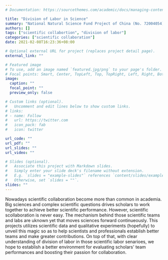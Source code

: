```yaml
---
# Documentation: https://sourcethemes.com/academic/docs/managing-content/

title: "Division of Labor in Science"
summary: "National Natural Science Fund Project of China (No. 72004054)2021.01-2023.12"
authors: []
tags: ["scientific collabortion", "division of labor"]
categories: ["scientific collaboration"]
date: 2021-02-08T16:23:36+08:00

# Optional external URL for project (replaces project detail page).
external_link: ""

# Featured image
# To use, add an image named `featured.jpg/png` to your page's folder.
# Focal points: Smart, Center, TopLeft, Top, TopRight, Left, Right, BottomLeft, Bottom, BottomRight.
image:
  caption: ""
  focal_point: ""
  preview_only: false

# Custom links (optional).
#   Uncomment and edit lines below to show custom links.
# links:
# - name: Follow
#   url: https://twitter.com
#   icon_pack: fab
#   icon: twitter

url_code: ""
url_pdf: ""
url_slides: ""
url_video: ""

# Slides (optional).
#   Associate this project with Markdown slides.
#   Simply enter your slide deck's filename without extension.
#   E.g. `slides = "example-slides"` references `content/slides/example-slides.md`.
#   Otherwise, set `slides = ""`.
slides: ""
---
```

Nowadays scientific collaboration become more than common in academia. Big sciences and complex scientific questions drives scholars to work together to achieve better scientific performance. However, scientific scollaboration is never easy. The mechanism behind those scientific teams and labs are uknown yet that moves sciences forward continueously. This projects utilizes scientific data and qualitative experiments (hopefully) to unveil this magic so as to help scientists and professionals establish better teams and make greater contributions. On top of that, with clear understanding of division of labor in those scientific labor senarioes, we hope to establish a better environment for evaluating scholars' team performances and boosting their passion for collaboration.